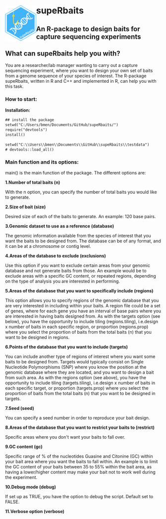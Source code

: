 # supeRbaits<img src="supeRbaits.png" align="left" width="100" />

## An R-package to design baits for capture sequencing experiments 

## What can supeRbaits help you with?
You are a researcher/lab manager wanting to carry out a capture sequencing experiment, where you want to design your own set of baits from a genome sequence of your species of interest. The R-package supeRbaits, written in R and C++ and implemented in R, can help you with this task.

### How to start:
**Installation:**
```
## install the package
setwd("C:/Users/bmen/Documents/GitHub/supeRbaits/")
require("devtools")
install()

setwd("C:\\Users\\bmen\\Documents\\GitHub\\supeRbaits\\testdata")
# devtools::load_all()
```

### Main function and its options:
main() is the main function of the package. The different options are:

**1.Number of total baits (n)**
 
 With the n option, you can specify the number of total baits you would like to generate.
 
**2.Size of bait (size)**

Desired size of each of the baits to generate. An example: 120 base pairs.
 
**3.Genomic dataset to use as a reference (database)**

The genomic information available from the species of interest that you want the baits to be designed from. The database can be of any format, and it can be at a chromosome or contig level. 

**4.Areas of the database to exclude (exclusions)**

Use this option if you want to exclude certain areas from your genomic database and not generate baits from those. An example would be to exclude areas with a specific GC content, or repeated regions, depending on the type of analysis you are interested in performing. 

**5.Areas of the database that you want to specifically include (regions)**

This option allows you to specify regions of the genomic database that you are very interested in including within your baits. A region file could be a set of genes, where for each gene you have an interval of base pairs where you are interested in having baits designed from. As with the targets option (see below), you have the opportunity to include tiling (regions.tiling), i.e.design x number of baits in each specific region, or proportion (regions.prop) where you select the proportion of baits from the total baits (n) that you want to be designed in regions.

**6.Points of the database that you want to include (targets)**

You can include another type of regions of interest where you want some baits to be designed from. Targets would typically consist on Single Nucleotide Polymorphisms (SNP) where you know the position at the genomic database where they are located, and you want to design a bait from such area. As with the regions option (see above), you have the opportunity to include tiling (targets.tiling), i.e.design x number of baits in each specific target, or proportion (targets.prop) where you select the proportion of baits from the total baits (n) that you want to be designed in targets.

**7.Seed (seed)**

You can specify a seed number in order to reproduce your bait design. 

**8.Areas of the database that you want to restrict your baits to (restrict)**

Specific areas where you don't want your baits to fall over.

**9.GC content (gc)**

Specific range of % of the nucleotides Guasine and Citonine (GC) within your bait area where you want the baits to fall within. An example is to limit the GC content of your baits between 35 to 55% within the bait area, as having a lower/higher content may make your bait not to work well during the experiment.

**10.Debug mode (debug)**

If set up as TRUE, you have the option to debug the script. Default set to FALSE.

**11.Verbose option (verbose)**
